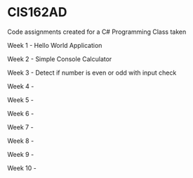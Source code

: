 # CIS162AD

Code assignments created for a C# Programming Class taken

Week 1 - Hello World Application

Week 2 - Simple Console Calculator

Week 3 - Detect if number is even or odd with input check

Week 4 - 

Week 5 -

Week 6 -

Week 7 -

Week 8 -

Week 9 -

Week 10 -
